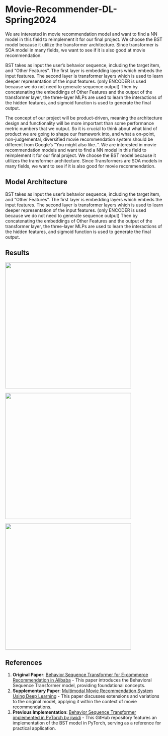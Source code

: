 # Movie-Recommender-DL-Spring2024

We are interested in movie recommendation model and want to find a NN model in this field to reimplement it for our final project. We choose the BST model because it utilize the transformer architecture. Since transformer is SOA model in many fields, we want to see if it is also good at movie recommendation. 

BST takes as input the user’s behavior sequence, including the target item, and “Other Features”. The first layer is embedding layers which embeds the input features. The second layer is transformer layers which is used to learn deeper representation of the input features. (only ENCODER is used because we do not need to generate sequence output) Then by concatenating the embeddings of Other Features and the output of the transformer layer, the three-layer MLPs are used to learn the interactions of the hidden features, and sigmoid function is used to generate the final output.

The concept of our project will be product-driven, meaning the architecture design and functionality will be more important than some performance metric numbers that we output. So it is crucial to think about what kind of product we are going to shape our framework into, and what a on-point, non-judgemental, diversified movie recommendation system should be different from Google’s “You might also like..”. 
We are interested in movie recommendation models and want to find a NN model in this field to reimplement it for our final project. We choose the BST model because it utilizes the transformer architecture. Since Transformers are SOA models in many fields, we want to see if it is also good for movie recommendation.

## Model Architecture
BST takes as input the user’s behavior sequence, including the target item, and “Other Features”. 
The first layer is embedding layers which embeds the input features.
The second layer is transformer layers which is used to learn deeper representation of the input features. 
(only ENCODER is used because we do not need to generate sequence output)
Then by concatenating the embeddings of Other Features and the output of the transformer layer, the three-layer MLPs are used to learn the interactions of the hidden features, and sigmoid function is used to generate the final output. 

## Results

<img src="https://github.com/urspuc/Movie-Recommender-DL-Spring2024/assets/113117803/7695ce72-ae01-4595-8a73-8a6b516a1408" width="400"> <!-- Adjust width as needed -->

<img src="https://github.com/urspuc/Movie-Recommender-DL-Spring2024/assets/113117803/04ee0708-d8f8-470d-bb1c-0ae16aeb0753" width="400"> <!-- Adjust width as needed -->

<img src="https://github.com/urspuc/Movie-Recommender-DL-Spring2024/assets/113117803/f4353a2e-4943-4399-9fb6-066de057b288" width="400"> <!-- Adjust width as needed -->

## References

1. **Original Paper**: [Behavior Sequence Transformer for E-commerce Recommendation in Alibaba](https://arxiv.org/pdf/1905.06874) - This paper introduces the Behavioral Sequence Transformer model, providing foundational concepts.
2. **Supplementary Paper**: [Multimodal Movie Recommendation System Using Deep Learning](https://www.mdpi.com/2227-7390/11/4/895) - This paper discusses extensions and variations to the original model, applying it within the context of movie recommendations.
3. **Previous Implementation**: [Behavior Sequence Transformer implemented in PyTorch by jiwidi](https://github.com/jiwidi/Behavior-Sequence-Transformer-Pytorch) - This GitHub repository features an implementation of the BST model in PyTorch, serving as a reference for practical application.
